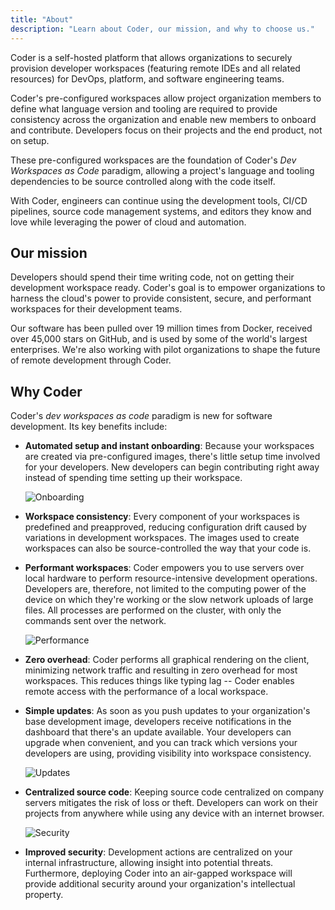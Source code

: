 ```yaml
---
title: "About"
description: "Learn about Coder, our mission, and why to choose us."
---
```


Coder is a self-hosted platform that allows organizations to securely provision
developer workspaces (featuring remote IDEs and all related resources) for
DevOps, platform, and software engineering teams.

Coder's pre-configured workspaces allow project organization members to define
what language version and tooling are required to provide consistency across the
organization and enable new members to onboard and contribute. Developers focus
on their projects and the end product, not on setup.

These pre-configured workspaces are the foundation of Coder's _Dev Workspaces as
Code_ paradigm, allowing a project's language and tooling dependencies to be
source controlled along with the code itself.

With Coder, engineers can continue using the development tools, CI/CD pipelines,
source code management systems, and editors they know and love while leveraging
the power of cloud and automation.

## Our mission

Developers should spend their time writing code, not on getting their
development workspace ready. Coder's goal is to empower organizations to harness
the cloud's power to provide consistent, secure, and performant workspaces for
their development teams.

Our software has been pulled over 19 million times from Docker, received over
45,000 stars on GitHub, and is used by some of the world's largest enterprises.
We're also working with pilot organizations to shape the future of remote
development through Coder.

## Why Coder

Coder's _dev workspaces as code_ paradigm is new for software development. Its
key benefits include:

- **Automated setup and instant onboarding**: Because your workspaces are
  created via pre-configured images, there's little setup time involved for your
  developers. New developers can begin contributing right away instead of
  spending time setting up their workspace.

  ![Onboarding](assets/onboard.png)

- **Workspace consistency**: Every component of your workspaces is predefined
  and preapproved, reducing configuration drift caused by variations in
  development workspaces. The images used to create workspaces can also be
  source-controlled the way that your code is.

- **Performant workspaces**: Coder empowers you to use servers over local
  hardware to perform resource-intensive development operations. Developers are,
  therefore, not limited to the computing power of the device on which they're
  working or the slow network uploads of large files. All processes are
  performed on the cluster, with only the commands sent over the network.

  ![Performance](assets/performance.png)

- **Zero overhead**: Coder performs all graphical rendering on the client,
  minimizing network traffic and resulting in zero overhead for most workspaces.
  This reduces things like typing lag -- Coder enables remote access with the
  performance of a local workspace.

- **Simple updates**: As soon as you push updates to your organization's base
  development image, developers receive notifications in the dashboard that
  there's an update available. Your developers can upgrade when convenient, and
  you can track which versions your developers are using, providing visibility
  into workspace consistency.

  ![Updates](assets/update.png)

- **Centralized source code**: Keeping source code centralized on company
  servers mitigates the risk of loss or theft. Developers can work on their
  projects from anywhere while using any device with an internet browser.

  ![Security](assets/firewall.png)

- **Improved security**: Development actions are centralized on your internal
  infrastructure, allowing insight into potential threats. Furthermore,
  deploying Coder into an air-gapped workspace will provide additional security
  around your organization's intellectual property.
